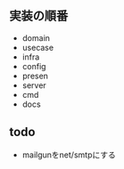 ## 実装の順番

- domain
- usecase
- infra
- config
- presen
- server
- cmd
- docs

## todo
- mailgunをnet/smtpにする